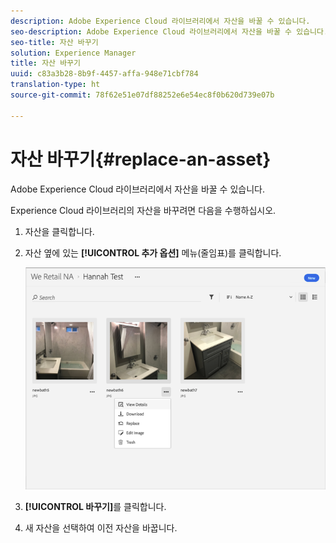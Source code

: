 ```yaml
---
description: Adobe Experience Cloud 라이브러리에서 자산을 바꿀 수 있습니다.
seo-description: Adobe Experience Cloud 라이브러리에서 자산을 바꿀 수 있습니다.
seo-title: 자산 바꾸기
solution: Experience Manager
title: 자산 바꾸기
uuid: c83a3b28-8b9f-4457-affa-948e71cbf784
translation-type: ht
source-git-commit: 78f62e51e07df88252e6e54ec8f0b620d739e07b

---
```



# 자산 바꾸기{#replace-an-asset}

Adobe Experience Cloud 라이브러리에서 자산을 바꿀 수 있습니다.

Experience Cloud 라이브러리의 자산을 바꾸려면 다음을 수행하십시오.

1. 자산을 클릭합니다.
1. 자산 옆에 있는 **[!UICONTROL 추가 옵션]** 메뉴(줄임표)를 클릭합니다.

   ![](assets/library_asset_options.png)

1. **[!UICONTROL 바꾸기]**&#x200B;를 클릭합니다.
1. 새 자산을 선택하여 이전 자산을 바꿉니다.

